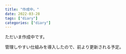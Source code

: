 ```yaml
---
title: "作成中。"
date: 2022-03-28
tags: ["diary"]
categories: ["diary"]
---
```


ただいま作成中です。

管理しやすい仕組みを導入したので、前より更新される予定。